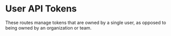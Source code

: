 # User API Tokens

These routes manage tokens that are owned by a single user, as opposed to being owned by an organization or team.
